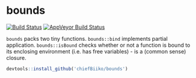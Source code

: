 # bounds

[![Build Status](https://travis-ci.org/chiefBiiko/bounds.svg?branch=master)](https://travis-ci.org/chiefBiiko/bounds)
[![AppVeyor Build Status](https://ci.appveyor.com/api/projects/status/github/chiefBiiko/bounds?branch=master&svg=true)](https://ci.appveyor.com/project/chiefBiiko/bounds)

`bounds` packs two tiny functions. `bounds::bind` implements partial application. `bounds::isBound` checks whether or not a function is bound to its enclosing environment (i.e. has free variables) - is a (common sense) closure.

```r
devtools::install_github('chiefBiiko/bounds')
```
